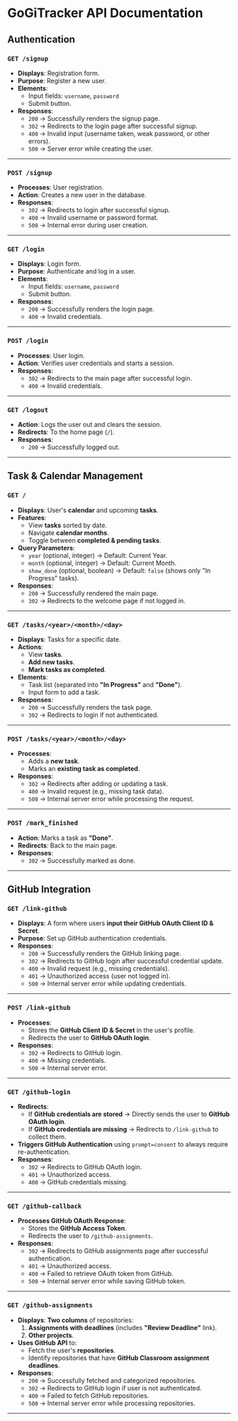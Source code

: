# GoGiTracker API Documentation

## **Authentication**
### `GET /signup`
- **Displays**: Registration form.
- **Purpose**: Register a new user.
- **Elements**:
  - Input fields: `username`, `password`
  - Submit button.
- **Responses**:
  - `200` → Successfully renders the signup page.
  - `302` → Redirects to the login page after successful signup.
  - `400` → Invalid input (username taken, weak password, or other errors).
  - `500` → Server error while creating the user.

---

### `POST /signup`
- **Processes**: User registration.
- **Action**: Creates a new user in the database.
- **Responses**:
  - `302` → Redirects to login after successful signup.
  - `400` → Invalid username or password format.
  - `500` → Internal error during user creation.

---

### `GET /login`
- **Displays**: Login form.
- **Purpose**: Authenticate and log in a user.
- **Elements**:
  - Input fields: `username`, `password`
  - Submit button.
- **Responses**:
  - `200` → Successfully renders the login page.
  - `400` → Invalid credentials.

---

### `POST /login`
- **Processes**: User login.
- **Action**: Verifies user credentials and starts a session.
- **Responses**:
  - `302` → Redirects to the main page after successful login.
  - `400` → Invalid credentials.

---

### `GET /logout`
- **Action**: Logs the user out and clears the session.
- **Redirects**: To the home page (`/`).
- **Responses**:
  - `200` → Successfully logged out.

---

## **Task & Calendar Management**
### `GET /`
- **Displays**: User's **calendar** and upcoming **tasks**.
- **Features**:
  - View **tasks** sorted by date.
  - Navigate **calendar months**.
  - Toggle between **completed & pending tasks**.
- **Query Parameters**:
  - `year` (optional, integer) → Default: Current Year.
  - `month` (optional, integer) → Default: Current Month.
  - `show_done` (optional, boolean) → Default: `false` (shows only "In Progress" tasks).
- **Responses**:
  - `200` → Successfully rendered the main page.
  - `302` → Redirects to the welcome page if not logged in.

---

### `GET /tasks/<year>/<month>/<day>`
- **Displays**: Tasks for a specific date.
- **Actions**:
  - View **tasks**.
  - **Add new tasks**.
  - **Mark tasks as completed**.
- **Elements**:
  - Task list (separated into **"In Progress"** and **"Done"**).
  - Input form to add a task.
- **Responses**:
  - `200` → Successfully renders the task page.
  - `302` → Redirects to login if not authenticated.

---

### `POST /tasks/<year>/<month>/<day>`
- **Processes**:
  - Adds a **new task**.
  - Marks an **existing task as completed**.
- **Responses**:
  - `302` → Redirects after adding or updating a task.
  - `400` → Invalid request (e.g., missing task data).
  - `500` → Internal server error while processing the request.

---

### `POST /mark_finished`
- **Action**: Marks a task as **"Done"**.
- **Redirects**: Back to the main page.
- **Responses**:
  - `302` → Successfully marked as done.

---

## **GitHub Integration**
### `GET /link-github`
- **Displays**: A form where users **input their GitHub OAuth Client ID & Secret**.
- **Purpose**: Set up GitHub authentication credentials.
- **Responses**:
  - `200` → Successfully renders the GitHub linking page.
  - `302` → Redirects to GitHub login after successful credential update.
  - `400` → Invalid request (e.g., missing credentials).
  - `401` → Unauthorized access (user not logged in).
  - `500` → Internal server error while updating credentials.

---

### `POST /link-github`
- **Processes**:
  - Stores the **GitHub Client ID & Secret** in the user's profile.
  - Redirects the user to **GitHub OAuth login**.
- **Responses**:
  - `302` → Redirects to GitHub login.
  - `400` → Missing credentials.
  - `500` → Internal server error.

---

### `GET /github-login`
- **Redirects**:
  - If **GitHub credentials are stored** → Directly sends the user to **GitHub OAuth login**.
  - If **GitHub credentials are missing** → Redirects to `/link-github` to collect them.
- **Triggers GitHub Authentication** using `prompt=consent` to always require re-authentication.
- **Responses**:
  - `302` → Redirects to GitHub OAuth login.
  - `401` → Unauthorized access.
  - `400` → GitHub credentials missing.

---

### `GET /github-callback`
- **Processes GitHub OAuth Response**:
  - Stores the **GitHub Access Token**.
  - Redirects the user to `/github-assignments`.
- **Responses**:
  - `302` → Redirects to GitHub assignments page after successful authentication.
  - `401` → Unauthorized access.
  - `400` → Failed to retrieve OAuth token from GitHub.
  - `500` → Internal server error while saving GitHub token.

---

### `GET /github-assignments`
- **Displays**: **Two columns** of repositories:
  1. **Assignments with deadlines** (includes **"Review Deadline"** link).
  2. **Other projects**.
- **Uses GitHub API** to:
  - Fetch the user's **repositories**.
  - Identify repositories that have **GitHub Classroom assignment deadlines**.
- **Responses**:
  - `200` → Successfully fetched and categorized repositories.
  - `302` → Redirects to GitHub login if user is not authenticated.
  - `400` → Failed to fetch GitHub repositories.
  - `500` → Internal server error while processing repositories.

---

